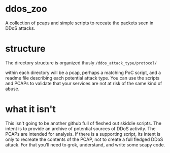 # ddos_zoo
A collection of pcaps and simple scripts to receate the packets seen in DDoS attacks.

# structure
The directory structure is organized thusly `/ddos_attack_type/protocol/`

within each directory will be a pcap, perhaps a matching PoC script, and a readme file describing each potential attack type.
You can use the scripts and PCAPs to validate that your services are not at risk of the same kind of abuse.

# what it isn't
This isn't going to be another github full of fleshed out skiddie scripts. The intent is to provide an archive
of potential sources of DDoS activity. The PCAPs are intended for analysis. If there is a supporting script,
its intent is only to recreate the contents of the PCAP, not to create a full fledged DDoS attack. For that
you'll need to grok, understand, and write some scapy code.
